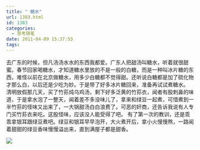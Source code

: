 ```yaml
---
title: " 糖水"
url: 1383.html
id: 1383
categories:
  - 思考随笔
date: 2011-04-09 15:37:53
tags:
---
```


去广东的时候，但凡汤汤水水的东西我都爱。广东人把甜汤叫糖水，听着就很甜蜜。春节回家喝糖水，才知道糖水里放的不是一般的白糖，而是一种叫冰片糖的东西，难怪以前在北京做糖水，用多少白糖都不觉得甜。还听说白糖都是加了硫化物才那么白，以后还是少吃为妙。于是带了好多冰片糖回来，准备再试试煮糖水。 清明放假那几天，买了竹荪炖乌鸡汤，剩下好多泛黄的竹荪衣，闻者有股刺鼻的味道，于是拿水泡了一整天，闻着差不多没味儿了，拿来和绿豆一起煮，可惜煮到一半竹荪的怪味又出来了，一大锅甜汤白白浪费了。可恶的奸商，还告诉我说有人专门买竹荪衣来吃。这股怪味，应该没人能受得了吧。 有了第一次的教训，还是乖乖拿银耳跟绿豆煮吧。绿豆和银耳早早泡开，大火煮开后，拿小火慢慢熬，一路闻着甜甜的绿豆香味慢慢溢出来，直到满屋子都是甜香。

![](../../../images/2011/04/IMG_6655_副本.jpg "") 